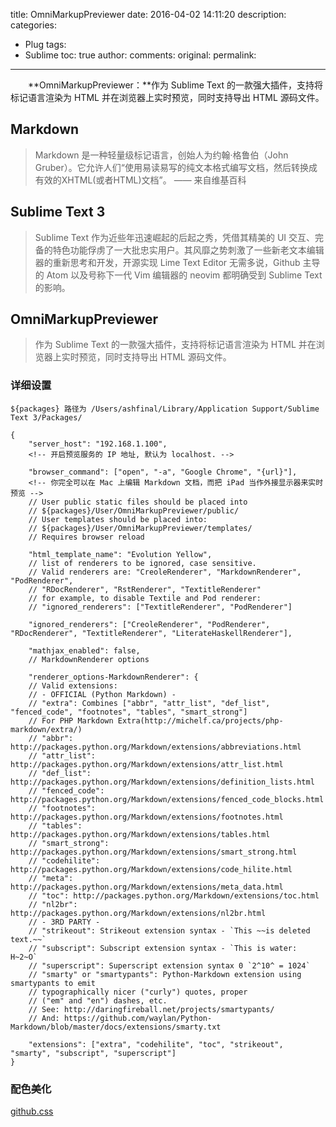 title: OmniMarkupPreviewer
date: 2016-04-02 14:11:20
description: 
categories:
- Plug
tags:
- Sublime
toc: true
author:
comments:
original:
permalink: 
---

　　**OmniMarkupPreviewer：**作为 Sublime Text 的一款强大插件，支持将标记语言渲染为 HTML 并在浏览器上实时预览，同时支持导出 HTML 源码文件。

<!-- more -->

## Markdown

>Markdown 是一种轻量级标记语言，创始人为约翰·格鲁伯（John Gruber）。它允许人们“使用易读易写的纯文本格式编写文档，然后转换成有效的XHTML(或者HTML)文档”。 —— 来自维基百科

## Sublime Text 3

>Sublime Text 作为近些年迅速崛起的后起之秀，凭借其精美的 UI 交互、完备的特色功能俘虏了一大批忠实用户。其风靡之势刺激了一些新老文本编辑器的重新思考和开发，开源实现 Lime Text Editor 无需多说，Github 主导的 Atom 以及号称下一代 Vim 编辑器的 neovim 都明确受到 Sublime Text 的影响。

## OmniMarkupPreviewer

>作为 Sublime Text 的一款强大插件，支持将标记语言渲染为 HTML 并在浏览器上实时预览，同时支持导出 HTML 源码文件。

### 详细设置

```
${packages} 路径为 /Users/ashfinal/Library/Application Support/Sublime Text 3/Packages/

{
	"server_host": "192.168.1.100",
	<!-- 开启预览服务的 IP 地址, 默认为 localhost. -->

	"browser_command": ["open", "-a", "Google Chrome", "{url}"],
	<!-- 你完全可以在 Mac 上编辑 Markdown 文档，而把 iPad 当作外接显示器来实时预览 -->
	// User public static files should be placed into
	// ${packages}/User/OmniMarkupPreviewer/public/
	// User templates should be placed into:
	// ${packages}/User/OmniMarkupPreviewer/templates/
	// Requires browser reload

	"html_template_name": "Evolution Yellow",
	// list of renderers to be ignored, case sensitive.
	// Valid renderers are: "CreoleRenderer", "MarkdownRenderer", "PodRenderer",
	// "RDocRenderer", "RstRenderer", "TextitleRenderer"
	// for example, to disable Textile and Pod renderer:
	// "ignored_renderers": ["TextitleRenderer", "PodRenderer"]

	"ignored_renderers": ["CreoleRenderer", "PodRenderer", "RDocRenderer", "TextitleRenderer", "LiterateHaskellRenderer"],

	"mathjax_enabled": false,
	// MarkdownRenderer options

	"renderer_options-MarkdownRenderer": {
	// Valid extensions:
	// - OFFICIAL (Python Markdown) -
	// "extra": Combines ["abbr", "attr_list", "def_list", "fenced_code", "footnotes", "tables", "smart_strong"]
	// For PHP Markdown Extra(http://michelf.ca/projects/php-markdown/extra/)
	// "abbr": http://packages.python.org/Markdown/extensions/abbreviations.html
	// "attr_list": http://packages.python.org/Markdown/extensions/attr_list.html
	// "def_list": http://packages.python.org/Markdown/extensions/definition_lists.html
	// "fenced_code": http://packages.python.org/Markdown/extensions/fenced_code_blocks.html
	// "footnotes": http://packages.python.org/Markdown/extensions/footnotes.html
	// "tables": http://packages.python.org/Markdown/extensions/tables.html
	// "smart_strong": http://packages.python.org/Markdown/extensions/smart_strong.html
	// "codehilite": http://packages.python.org/Markdown/extensions/code_hilite.html
	// "meta": http://packages.python.org/Markdown/extensions/meta_data.html
	// "toc": http://packages.python.org/Markdown/extensions/toc.html
	// "nl2br": http://packages.python.org/Markdown/extensions/nl2br.html
	// - 3RD PARTY -
	// "strikeout": Strikeout extension syntax - `This ~~is deleted text.~~`
	// "subscript": Subscript extension syntax - `This is water: H~2~O`
	// "superscript": Superscript extension syntax 0 `2^10^ = 1024`
	// "smarty" or "smartypants": Python-Markdown extension using smartypants to emit
	// typographically nicer ("curly") quotes, proper
	// ("em" and "en") dashes, etc.
	// See: http://daringfireball.net/projects/smartypants/
	// And: https://github.com/waylan/Python-Markdown/blob/master/docs/extensions/smarty.txt

	"extensions": ["extra", "codehilite", "toc", "strikeout", "smarty", "subscript", "superscript"]
}
```

### 配色美化

[github.css](https://github.com/luuman/sublime-config/blob/master/OmniMarkupPreviewer/public/github.css "github.css")
